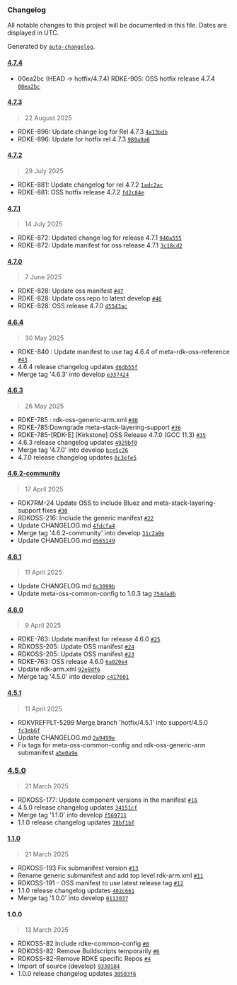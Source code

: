 ### Changelog

All notable changes to this project will be documented in this file. Dates are displayed in UTC.

Generated by [`auto-changelog`](https://github.com/CookPete/auto-changelog).

#### [4.7.4](https://github.com/rdkcentral/rdke-oss-manifest/compare/4.7.3...4.7.4)
- 00ea2bc (HEAD -> hotfix/4.7.4) RDKE-905: OSS hotfix release 4.7.4 [`00ea2bc`](https://github.com/rdkcentral/rdke-oss-manifest/commit/00ea2bc284e94c223343fa26b32800a9a3e66781)


#### [4.7.3](https://github.com/rdkcentral/rdke-oss-manifest/compare/4.7.2...4.7.3)

> 22 August 2025

- RDKE-896: Update change log for Rel 4.7.3 [`4a13bdb`](https://github.com/rdkcentral/rdke-oss-manifest/commit/4a13bdb48360c53034437e17b279af3ee3500bbc)
- RDKE-896: Update for hotfix rel 4.7.3 [`989a9a6`](https://github.com/rdkcentral/rdke-oss-manifest/commit/989a9a6a96fb172e7d7d6e4f1f75ef52c28aee73)

#### [4.7.2](https://github.com/rdkcentral/rdke-oss-manifest/compare/4.7.1...4.7.2)

> 29 July 2025

- RDKE-881: Update changelog for rel 4.7.2 [`1adc2ac`](https://github.com/rdkcentral/rdke-oss-manifest/commit/1adc2ac06ff2d428bfd7bd42a0f33dc0dc8a3c30)
- RDKE-881: OSS hotfix release 4.7.2 [`fd2c84e`](https://github.com/rdkcentral/rdke-oss-manifest/commit/fd2c84ea143bbecf31388034e588ad26607c4e3b)

#### [4.7.1](https://github.com/rdkcentral/rdke-oss-manifest/compare/4.7.0...4.7.1)

> 14 July 2025

- RDKE-872: Updated change log for release 4.7.1 [`940a555`](https://github.com/rdkcentral/rdke-oss-manifest/commit/940a55525ebbb49963343ef263e566773c2f7e73)
- RDKE-872: Update manifest for oss release 4.7.1 [`3c18cd2`](https://github.com/rdkcentral/rdke-oss-manifest/commit/3c18cd23b1307ccb7e1693595e5d4ffa70fbaada)

#### [4.7.0](https://github.com/rdkcentral/rdke-oss-manifest/compare/4.6.4...4.7.0)

> 7 June 2025

- RDKE-828: Update oss manifest [`#47`](https://github.com/rdkcentral/rdke-oss-manifest/pull/47)
- RDKE-828: Update oss repo to latest develop [`#46`](https://github.com/rdkcentral/rdke-oss-manifest/pull/46)
- RDKE-828: OSS release 4.7.0 [`45543ac`](https://github.com/rdkcentral/rdke-oss-manifest/commit/45543ac3d482047448247a8f12ba1e08e54cacd0)

#### [4.6.4](https://github.com/rdkcentral/rdke-oss-manifest/compare/4.6.3...4.6.4)

> 30 May 2025

- RDKE-840 : Update manifest to use tag 4.6.4 of meta-rdk-oss-reference [`#43`](https://github.com/rdkcentral/rdke-oss-manifest/pull/43)
- 4.6.4 release changelog updates [`d6db55f`](https://github.com/rdkcentral/rdke-oss-manifest/commit/d6db55fdfd947f83c083dc9f61acb3350b44ff9f)
- Merge tag '4.6.3' into develop [`e337424`](https://github.com/rdkcentral/rdke-oss-manifest/commit/e33742433df50d2284a295722115d1f187896611)

#### [4.6.3](https://github.com/rdkcentral/rdke-oss-manifest/compare/4.6.2-community...4.6.3)

> 26 May 2025

- RDKE-785 :  rdk-oss-generic-arm.xml [`#40`](https://github.com/rdkcentral/rdke-oss-manifest/pull/40)
- RDKE-785:Downgrade meta-stack-layering-support [`#36`](https://github.com/rdkcentral/rdke-oss-manifest/pull/36)
- RDKE-785-[RDK-E] [Kirkstone] OSS Release 4.7.0 (GCC 11.3) [`#35`](https://github.com/rdkcentral/rdke-oss-manifest/pull/35)
- 4.6.3 release changelog updates [`4929bf0`](https://github.com/rdkcentral/rdke-oss-manifest/commit/4929bf0d724d70eb954ebe6579fe8bddee20ef1a)
- Merge tag '4.7.0' into develop [`bce5c26`](https://github.com/rdkcentral/rdke-oss-manifest/commit/bce5c26571d048afd841780b56a25793564ed8e7)
- 4.7.0 release changelog updates [`8c3efe5`](https://github.com/rdkcentral/rdke-oss-manifest/commit/8c3efe51f6205674d5704b75442dc483365a82e9)

#### [4.6.2-community](https://github.com/rdkcentral/rdke-oss-manifest/compare/4.6.1...4.6.2-community)

> 17 April 2025

- RDK7RM-24 Update OSS to include Bluez and meta-stack-layering-support fixes [`#30`](https://github.com/rdkcentral/rdke-oss-manifest/pull/30)
- RDKOSS-216: Include the generic manifest [`#22`](https://github.com/rdkcentral/rdke-oss-manifest/pull/22)
- Update CHANGELOG.md [`4fdcfa4`](https://github.com/rdkcentral/rdke-oss-manifest/commit/4fdcfa4f280c3d04c11f98d82937f7f7a9942e9f)
- Merge tag '4.6.2-community' into develop [`31c2a0e`](https://github.com/rdkcentral/rdke-oss-manifest/commit/31c2a0e1977df0d24e5dd309ea4c841c8cbfe782)
- Update CHANGELOG.md [`0565149`](https://github.com/rdkcentral/rdke-oss-manifest/commit/0565149ea6852bba1a0adcc3a2c8b2feb2dda43e)

#### [4.6.1](https://github.com/rdkcentral/rdke-oss-manifest/compare/4.6.0...4.6.1)

> 11 April 2025

- Update CHANGELOG.md [`6c3099b`](https://github.com/rdkcentral/rdke-oss-manifest/commit/6c3099b5416aa25aab5528604ecde4318422e832)
- Update meta-oss-common-config to 1.0.3 tag [`754dadb`](https://github.com/rdkcentral/rdke-oss-manifest/commit/754dadbce19ac812ea62b55f3e9cd3bde043d6d0)

#### [4.6.0](https://github.com/rdkcentral/rdke-oss-manifest/compare/4.5.1...4.6.0)

> 9 April 2025

- RDKE-763: Update manifest for release 4.6.0 [`#25`](https://github.com/rdkcentral/rdke-oss-manifest/pull/25)
- RDKOSS-205: Update OSS manifest [`#24`](https://github.com/rdkcentral/rdke-oss-manifest/pull/24)
- RDKOSS-205: Update OSS manifest [`#23`](https://github.com/rdkcentral/rdke-oss-manifest/pull/23)
- RDKE-763: OSS release 4.6.0 [`6a020e4`](https://github.com/rdkcentral/rdke-oss-manifest/commit/6a020e4f36b4b6ea63401804ab39b36453c3ac23)
- Update rdk-arm.xml [`92e8df6`](https://github.com/rdkcentral/rdke-oss-manifest/commit/92e8df6875b045eee1ff81d7e1acd468e7a7c697)
- Merge tag '4.5.0' into develop [`c417601`](https://github.com/rdkcentral/rdke-oss-manifest/commit/c41760157eeac115c64845c2be5c9b7db510efe9)

#### [4.5.1](https://github.com/rdkcentral/rdke-oss-manifest/compare/4.5.0...4.5.1)

> 11 April 2025

- RDKVREFPLT-5299 Merge branch 'hotfix/4.5.1' into support/4.5.0 [`fc3eb6f`](https://github.com/rdkcentral/rdke-oss-manifest/commit/fc3eb6f7fe5d05a8fe22210c60db447dcb13c0e3)
- Update CHANGELOG.md [`2a9499e`](https://github.com/rdkcentral/rdke-oss-manifest/commit/2a9499e0cb78a71ced419161279bcfa8ffbdc992)
- Fix tags for meta-oss-common-config and rdk-oss-generic-arm submanifest [`a5e0a9e`](https://github.com/rdkcentral/rdke-oss-manifest/commit/a5e0a9ef75f272880f710b2e55a826a73700b53b)

### [4.5.0](https://github.com/rdkcentral/rdke-oss-manifest/compare/1.1.0...4.5.0)

> 21 March 2025

- RDKOSS-177: Update component versions in the manifest [`#16`](https://github.com/rdkcentral/rdke-oss-manifest/pull/16)
- 4.5.0 release changelog updates [`34151cf`](https://github.com/rdkcentral/rdke-oss-manifest/commit/34151cf2ad2fc45678f328f125ce7be986503002)
- Merge tag '1.1.0' into develop [`f569711`](https://github.com/rdkcentral/rdke-oss-manifest/commit/f5697117be7d34bbc8e563cd5f6ac0b8d2c21c37)
- 1.1.0 release changelog updates [`78bf1bf`](https://github.com/rdkcentral/rdke-oss-manifest/commit/78bf1bf38d855f11149efb3b0225d0f705b72aed)

#### [1.1.0](https://github.com/rdkcentral/rdke-oss-manifest/compare/1.0.0...1.1.0)

> 21 March 2025

- RDKOSS-193 Fix submanifest version [`#13`](https://github.com/rdkcentral/rdke-oss-manifest/pull/13)
- Rename generic submanifest and add top level rdk-arm.xml [`#11`](https://github.com/rdkcentral/rdke-oss-manifest/pull/11)
- RDKOSS-191 - OSS manifest to use latest release tag [`#12`](https://github.com/rdkcentral/rdke-oss-manifest/pull/12)
- 1.1.0 release changelog updates [`402c661`](https://github.com/rdkcentral/rdke-oss-manifest/commit/402c661f3fcffdfa2b7b98bf3cebcac775166542)
- Merge tag '1.0.0' into develop [`0113037`](https://github.com/rdkcentral/rdke-oss-manifest/commit/01130379a23aadf88de548e1844758de6cf8908b)

#### 1.0.0

> 13 March 2025

- RDKOSS-82 Include rdke-common-config [`#8`](https://github.com/rdkcentral/rdke-oss-manifest/pull/8)
- RDKOSS-82: Remove Buildscripts temporarily [`#6`](https://github.com/rdkcentral/rdke-oss-manifest/pull/6)
- RDKOSS-82-Remove RDKE specific Repos [`#4`](https://github.com/rdkcentral/rdke-oss-manifest/pull/4)
- Import of source (develop) [`9330184`](https://github.com/rdkcentral/rdke-oss-manifest/commit/93301840a169ca27fe296b6cd92b76cc13a77e77)
- 1.0.0 release changelog updates [`30503f6`](https://github.com/rdkcentral/rdke-oss-manifest/commit/30503f6670f86a09f9cf55524d22052bd4494cdd)

